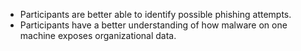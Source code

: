 
  * Participants are better able to identify possible phishing attempts.
  * Participants have a better understanding of how malware on one machine exposes organizational data.
